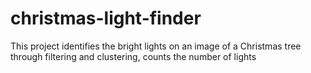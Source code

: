 # christmas-light-finder
This project identifies the bright lights on an image of a Christmas tree through filtering and clustering, counts the number of lights
